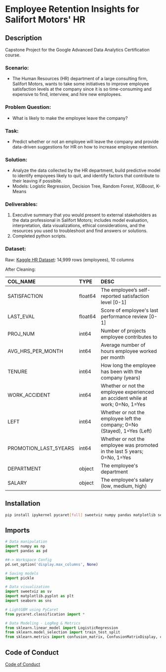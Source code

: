 # Employee Retention Insights for Salifort Motors' HR

## Description

Capstone Project for the Google Advanced Data Analytics Certification course.

### Scenario:

* The Human Resources (HR) department of a large consulting firm, Salifort Motors, wants to take some initiatives to improve employee satisfaction levels at the company since it is so time-consuming and expensive to find, interview, and hire new employees.

### Problem Question:

* What is likely to make the employee leave the company?

### Task:

* Predict whether or not an employee will leave the company and provide data-driven suggestions for HR on how to increase employee retention.

### Solution:

* Analyze the data collected by the HR department, build predictive model to identify empoyees likely to quit, and identify factors that contribute to their leaving if possibile.
* Models: Logistic Regression, Decision Tree, Random Forest, XGBoost, K-Means

### Deliverables:

1. Executive summary that you would present to external stakeholders as the data professional in Salifort Motors; includes model evaluation, interpretation, data visualizations, ethical considerations, and the resources you used to troubleshoot and find answers or solutions.
2. Completed python scripts.

### Dataset:

Raw: [Kaggle HR Dataset](https://www.kaggle.com/datasets/mfaisalqureshi/hr-analytics-and-job-prediction): 14,999 rows (employees), 10 columns

After Cleaning:

| COL_NAME              | TYPE    | DESC                                                                           |
| :-------------------- | :------ | :----------------------------------------------------------------------------- |
| SATISFACTION          | float64 | The employee’s self-reported satisfaction level [0-1]                         |
| LAST_EVAL             | float64 | Score of employee's last performance review [0-1]                              |
| PROJ_NUM              | int64   | Number of projects employee contributes to                                     |
| AVG_HRS_PER_MONTH     | int64   | Average number of hours employee worked per month                              |
| TENURE                | int64   | How long the employee has been with the company (years)                        |
| WORK_ACCIDENT         | int64   | Whether or not the employee experienced an accident while at work; 0=No, 1=Yes |
| LEFT                  | int64   | Whether or not the employee left the company; 0=No (Stayed), 1=Yes (Left)      |
| PROMOTION_LAST_5YEARS | int64   | Whether or not the employee was promoted in the last 5 years; 0=No, 1=Yes      |
| DEPARTMENT            | object  | The employee's department                                                      |
| SALARY                | object  | The employee's salary (low, medium, high)                                      |

## Installation

```bash
pip install ipykernel pycaret[full] sweetviz numpy pandas matplotlib seaborn sklearn
```

## Imports

```python
# Data manipulation
import numpy as np
import pandas as pd

##-> Workspace Config
pd.set_option('display.max_columns', None)

# Saving models
import pickle

# Data visualization
import sweetviz as sv
import matplotlib.pyplot as plt
import seaborn as sns

# LightGBM using PyCaret
from pycaret.classification import *

# Data Modeling - LogReg & Metrics
from sklearn.linear_model import LogisticRegression
from sklearn.model_selection import train_test_split
from sklearn.metrics import confusion_matrix, ConfusionMatrixDisplay, classification_report

```

## Code of Conduct

[Code of Conduct](https://www.python.org/psf/conduct/)
